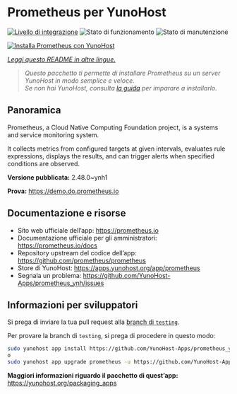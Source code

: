 <!--
N.B.: Questo README è stato automaticamente generato da <https://github.com/YunoHost/apps/tree/master/tools/readme_generator>
NON DEVE essere modificato manualmente.
-->

# Prometheus per YunoHost

[![Livello di integrazione](https://dash.yunohost.org/integration/prometheus.svg)](https://dash.yunohost.org/appci/app/prometheus) ![Stato di funzionamento](https://ci-apps.yunohost.org/ci/badges/prometheus.status.svg) ![Stato di manutenzione](https://ci-apps.yunohost.org/ci/badges/prometheus.maintain.svg)

[![Installa Prometheus con YunoHost](https://install-app.yunohost.org/install-with-yunohost.svg)](https://install-app.yunohost.org/?app=prometheus)

*[Leggi questo README in altre lingue.](./ALL_README.md)*

> *Questo pacchetto ti permette di installare Prometheus su un server YunoHost in modo semplice e veloce.*  
> *Se non hai YunoHost, consulta [la guida](https://yunohost.org/install) per imparare a installarlo.*

## Panoramica

Prometheus, a Cloud Native Computing Foundation project, is a systems and service monitoring system.

It collects metrics from configured targets at given intervals, evaluates rule expressions, displays the results, and can trigger alerts when specified conditions are observed.


**Versione pubblicata:** 2.48.0~ynh1

**Prova:** <https://demo.do.prometheus.io>
## Documentazione e risorse

- Sito web ufficiale dell’app: <https://prometheus.io>
- Documentazione ufficiale per gli amministratori: <https://prometheus.io/docs>
- Repository upstream del codice dell’app: <https://github.com/prometheus/prometheus>
- Store di YunoHost: <https://apps.yunohost.org/app/prometheus>
- Segnala un problema: <https://github.com/YunoHost-Apps/prometheus_ynh/issues>

## Informazioni per sviluppatori

Si prega di inviare la tua pull request alla [branch di `testing`](https://github.com/YunoHost-Apps/prometheus_ynh/tree/testing).

Per provare la branch di `testing`, si prega di procedere in questo modo:

```bash
sudo yunohost app install https://github.com/YunoHost-Apps/prometheus_ynh/tree/testing --debug
o
sudo yunohost app upgrade prometheus -u https://github.com/YunoHost-Apps/prometheus_ynh/tree/testing --debug
```

**Maggiori informazioni riguardo il pacchetto di quest’app:** <https://yunohost.org/packaging_apps>
